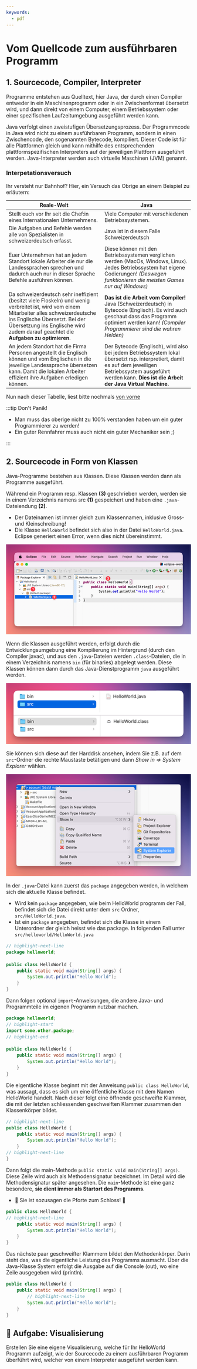```yaml
---
keywords:
  - pdf
---
```


# Vom Quellcode zum ausführbaren Programm

## 1. Sourcecode, Compiler, Interpreter

Programme entstehen aus Quelltext, hier Java, der durch einen Compiler entweder
in ein Maschinenprogramm oder in ein Zwischenformat übersetzt wird, und dann
direkt von einem Computer, einem Betriebssystem oder einer spezifischen
Laufzeitumgebung ausgeführt werden kann.

Java verfolgt einen zweistufigen Übersetzungsprozess. Der Programmcode in Java
wird nicht zu einem ausführbaren Programm, sondern in einen Zwischencode, den
sogenannten Bytecode, kompiliert. Dieser Code ist für alle Plattformen gleich
und kann mithilfe des entsprechenden plattformspezifischen Interpreters auf der
jeweiligen Plattform ausgeführt werden. Java-Interpreter werden auch virtuelle
Maschinen (JVM) genannt.

### Interpetationsversuch

Ihr versteht nur Bahnhof? Hier, ein Versuch das Obrige an einem Beispiel zu
erläutern:

| Reale-Welt                                                                                                                                                                                                                                                       | Java                                                                                                                                                                                                                 |
| ---------------------------------------------------------------------------------------------------------------------------------------------------------------------------------------------------------------------------------------------------------------- | -------------------------------------------------------------------------------------------------------------------------------------------------------------------------------------------------------------------- |
| Stellt euch vor Ihr seit die Chef:in eines Internationalen Unternehmens.                                                                                                                                                                                         | Viele Computer mit verschiedenen Betriebssystemen.                                                                                                                                                                   |
| Die Aufgaben und Befehle werden alle von Spezialisten in schweizerdeutsch erfasst.                                                                                                                                                                               | Java ist in diesem Falle Schweizerdeutsch                                                                                                                                                                            |
| Euer Unternehmen hat an jedem Standort lokale Arbeiter die nur die Landessprachen sprechen und dadurch auch nur in dieser Sprache Befehle ausführen können.                                                                                                      | Diese können mit den Betriebssystemen verglichen werden (MacOs, Windows, Linux). Jedes Betriebssystem hat eigene Codierungen! _(Deswegen funktionieren die meisten Games nur auf Windows)_                           |
| Da schweizerdeutsch sehr ineffizient (besitzt viele Floskeln) und wenig verbreitet ist, wird vom einem Mitarbeiter alles schweizerdeutsche ins Englische Übersetzt. Bei der Übersetzung ins Englische wird zudem darauf geachtet die **Aufgaben zu optimieren**. | **Das ist die Arbeit vom Compiler!** Java (Schweizerdeutsch) in Bytecode (Englisch). Es wird auch geschaut dass das Programm optimiert werden kann! _(Compiler Programmierer sind die wahren Helden)_                |
| An jedem Standort hat die Firma Personen angestellt die Englisch können und vom Englischen in die jeweilige Landessprache übersetzen kann. Damit die lokalen Arbeiter effizient ihre Aufgaben erledigen können.                                                  | Der Bytecode (Englisch), wird also bei jedem Betriebssystem lokal übersetzt rsp. interpretiert, damit es auf dem jeweiligen Betriebssystem ausgeführt werden kann. **Dies ist die Arbeit der Java Virtual Machine.** |

Nun nach dieser Tabelle, liest bitte nochmals
[von vorne](#1-sourcecode-compiler-interpreter)

:::tip Don't Panik!

- Man muss das oberige nicht zu 100% verstanden haben um ein guter Programmierer
  zu werden!
- Ein guter Rennfahrer muss auch nicht ein guter Mechaniker sein ;)

:::

## 2. Sourcecode in Form von Klassen

Java-Programme bestehen aus Klassen. Diese Klassen werden dann als Programme
ausgeführt.

Während ein Programm resp. Klassen **(3)** geschrieben werden, werden sie in
einem Verzeichnis namens src **(1)** gespeichert und haben eine
`.java`-Dateiendung **(2)**.

- Der Dateinamen ist immer gleich zum Klassennamen, inklusive Gross- und
  Kleinschreibung!
- Die Klasse `HelloWorld` befindet sich also in der Datei `HelloWorld.java`.
  Eclipse generiert einen Error, wenn dies nicht übereinstimmt.

![class files](./images/class-files.png)

Wenn die Klassen ausgeführt werden, erfolgt durch die Entwicklungsumgebung eine
Kompilierung im Hintergrund (durch den Compiler javac), und aus den
`.java`-Dateien werden `.class`-Dateien, die in einem Verzeichnis namens `bin`
(für binaries) abgelegt werden. Diese Klassen können dann durch das
Java-Dienstprogramm `java` ausgeführt werden.

![src bin](./images/src-bin.png)

Sie können sich diese auf der Harddisk ansehen, indem Sie z.B. auf dem
`src`-Ordner die rechte Maustaste betätigen und dann _Show in => System
Explorer_ wählen.

![show in](./images/show-in.png)

In der `.java`-Datei kann zuerst das `package` angegeben werden, in welchem sich
die aktuelle Klasse befindet.

- Wird kein `package` angegeben, wie beim HelloWorld programm der Fall, befindet
  sich die Datei direkt unter dem `src` Ordner, `src/HelloWorld.java`.
- Ist ein `package` angegeben, befindet sich die Klasse in einem Unterordner der
  gleich heisst wie das package. In folgenden Fall unter
  `src/helloworld/HelloWorld.java`

```java
// highlight-next-line
package helloworld;

public class HelloWorld {
	public static void main(String[] args) {
		System.out.println("Hello World");
	}
}
```

Dann folgen optional `import`-Anweisungen, die andere Java- und Programmteile im
eigenen Programm nutzbar machen.

```java
package helloworld;
// highlight-start
import some.other.package;
// highlight-end

public class HelloWorld {
	public static void main(String[] args) {
		System.out.println("Hello World");
	}
}
```

Die eigentliche Klasse beginnt mit der Anweisung `public class HelloWorld`, was
aussagt, dass es sich um eine öffentliche Klasse mit dem Namen HelloWorld
handelt. Nach dieser folgt eine öffnende geschweifte Klammer, die mit der
letzten schliessenden geschweiften Klammer zusammen den Klassenkörper bildet.

```java
// highlight-next-line
public class HelloWorld {
	public static void main(String[] args) {
		System.out.println("Hello World");
	}
// highlight-next-line
}
```

Dann folgt die main-Methode `public static void main(String[] args)`. Diese
Zeile wird auch als Methodensignatur bezeichnet. Im Detail wird die
Methodensignatur später angesehen. Die `main`-Methode ist eine ganz besondere,
**sie dient immer als Startort des Programms**. 

- :european_castle: Sie ist sozusagen die Pforte zum Schloss! :european_castle:

```java
public class HelloWorld {
// highlight-next-line
	public static void main(String[] args) {
		System.out.println("Hello World");
	}
}
```

Das nächste paar geschweifter Klammern bildet den Methodenkörper. Darin steht
das, was die eigentliche Leistung des Programms ausmacht. Über die Java-Klasse
System erfolgt die Ausgabe auf die Console (out), wo eine Zeile ausgegeben wird
(println).

```java
public class HelloWorld {
	public static void main(String[] args) {
        // highlight-next-line
		System.out.println("Hello World");
	}
}
```

## :pencil: Aufgabe: Visualisierung

Erstellen Sie eine eigene Visualisierung, welche für Ihr HelloWorld Programm
aufzeigt, wie der Sourcecode zu einem ausführbaren Programm überführt wird,
welcher von einem Interpreter ausgeführt werden kann.

